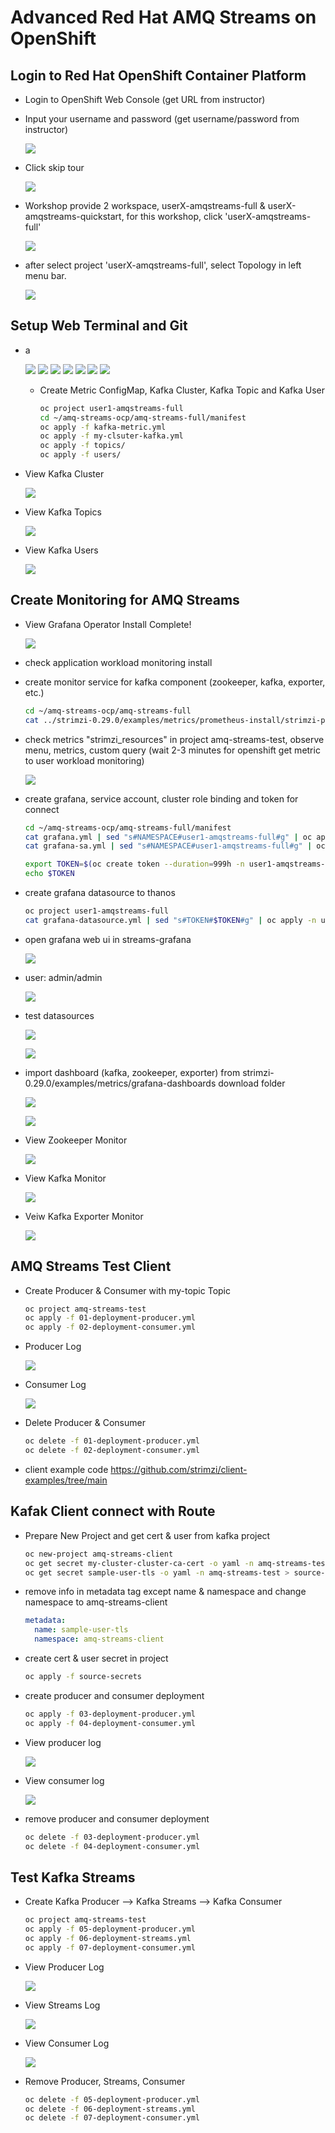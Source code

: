 # Advanced Red Hat AMQ Streams on OpenShift


## Login to Red Hat OpenShift Container Platform

- Login to OpenShift Web Console (get URL from instructor)
- Input your username and password (get username/password from instructor)
  
  ![](images/q1.png)

- Click skip tour
    
  ![](images/q2.png)

- Workshop provide 2 workspace, userX-amqstreams-full & userX-amqstreams-quickstart, for this workshop, click 'userX-amqstreams-full'
  
  ![](images/q3.png)

- after select project 'userX-amqstreams-full', select Topology in left menu bar. 

  ![](images/f1.png)

## Setup Web Terminal and Git 

- a
  
  ![](images/f2.png)
  ![](images/f3.png)
  ![](images/f4.png)
  ![](images/f5.png)
  ![](images/f6.png)
  ![](images/f7.png)
  ![](images/f8.png)

  - Create Metric ConfigMap, Kafka Cluster, Kafka Topic and Kafka User

    ```bash
    oc project user1-amqstreams-full
    cd ~/amq-streams-ocp/amq-streams-full/manifest
    oc apply -f kafka-metric.yml
    oc apply -f my-clsuter-kafka.yml 
    oc apply -f topics/
    oc apply -f users/
    ```

- View Kafka Cluster

  ![](images/kafka-1.png)

- View Kafka Topics
  
  ![](images/kafka-2.png)

- View Kafka Users
  
  ![](images/kafka-3.png)

## Create Monitoring for AMQ Streams



- View Grafana Operator Install Complete!
  
  ![](images/kafka-4.png)

- check application workload monitoring install

- create monitor service for kafka component (zookeeper, kafka, exporter, etc.)

    ```sh
    cd ~/amq-streams-ocp/amq-streams-full
    cat ../strimzi-0.29.0/examples/metrics/prometheus-install/strimzi-pod-monitor.yaml | sed "s#myproject#userX-amqstreams-full#g" | oc apply -n userX-amqstreams-full -f -
    ```

- check metrics "strimzi_resources" in project amq-streams-test, observe menu, metrics, custom query (wait 2-3 minutes for openshift get metric to user workload monitoring)

    ![](images/kafka-5.png)

- create grafana, service account, cluster role binding and token for connect 
  
    ```bash
    cd ~/amq-streams-ocp/amq-streams-full/manifest
    cat grafana.yml | sed "s#NAMESPACE#user1-amqstreams-full#g" | oc apply -n user1-amqstreams-full -f -
    cat grafana-sa.yml | sed "s#NAMESPACE#user1-amqstreams-full#g" | oc apply -n user1-amqstreams-full -f -
    
    export TOKEN=$(oc create token --duration=999h -n user1-amqstreams-full grafana-serviceaccount)
    echo $TOKEN
    ```

- create grafana datasource to thanos
  
    ```bash
    oc project user1-amqstreams-full
    cat grafana-datasource.yml | sed "s#TOKEN#$TOKEN#g" | oc apply -n user1-amqstreams-full -f -
    ```

- open grafana web ui in streams-grafana
  
  ![](images/kafka-6.png)

- user: admin/admin

  ![](images/kafka-7.png)

- test datasources

  ![](images/kafka-8.png)

  ![](images/kafka-9.png)

- import dashboard (kafka, zookeeper, exporter) from strimzi-0.29.0/examples/metrics/grafana-dashboards download folder
  
  ![](images/kafka-10.png)

  ![](images/kafka-11.png)

- View Zookeeper Monitor
  
  ![](images/kafka-12.png)

- View Kafka Monitor
  
  ![](images/kafka-13.png)

- Veiw Kafka Exporter Monitor
    
  ![](images/kafka-14.png)

## AMQ Streams Test Client

- Create Producer & Consumer with my-topic Topic

    ```bash
    oc project amq-streams-test
    oc apply -f 01-deployment-producer.yml
    oc apply -f 02-deployment-consumer.yml
    ```

- Producer Log
  
  ![](images/kafka-15.png)

- Consumer Log    
  
  ![](images/kafka-16.png)

- Delete Producer & Consumer

    ```bash
    oc delete -f 01-deployment-producer.yml
    oc delete -f 02-deployment-consumer.yml
    ```

- client example code
https://github.com/strimzi/client-examples/tree/main

## Kafak Client connect with Route
  
- Prepare New Project and get cert & user from kafka project
   
    ```bash
    oc new-project amq-streams-client
    oc get secret my-cluster-cluster-ca-cert -o yaml -n amq-streams-test > source-secrets/my-cluster-cluster-ca-cert.yaml
    oc get secret sample-user-tls -o yaml -n amq-streams-test > source-secrets/sample-user-tls.yaml
    ```

- remove info in metadata tag except name & namespace and change namespace to amq-streams-client

    ```yaml
    metadata:
      name: sample-user-tls     
      namespace: amq-streams-client
    ```

- create cert & user secret in project

    ```bash
    oc apply -f source-secrets
    ```

- create producer and consumer deployment

    ```bash
    oc apply -f 03-deployment-producer.yml
    oc apply -f 04-deployment-consumer.yml
    ```

- View producer log
  
  ![](images/kafka-17.png)

- View consumer log

  ![](images/kafka-18.png)

- remove producer and consumer deployment

    ```bash
    oc delete -f 03-deployment-producer.yml
    oc delete -f 04-deployment-consumer.yml
    ```

## Test Kafka Streams

- Create Kafka Producer --> Kafka Streams --> Kafka Consumer
  
    ```bash
    oc project amq-streams-test
    oc apply -f 05-deployment-producer.yml
    oc apply -f 06-deployment-streams.yml
    oc apply -f 07-deployment-consumer.yml
    ```

- View Producer Log
  
  ![](images/kafka-19.png)

- View Streams Log
  
  ![](images/kafka-20.png)

- View Consumer Log

  ![](images/kafka-21.png)

- Remove Producer, Streams, Consumer
  
    ```bash
    oc delete -f 05-deployment-producer.yml
    oc delete -f 06-deployment-streams.yml
    oc delete -f 07-deployment-consumer.yml
    ```